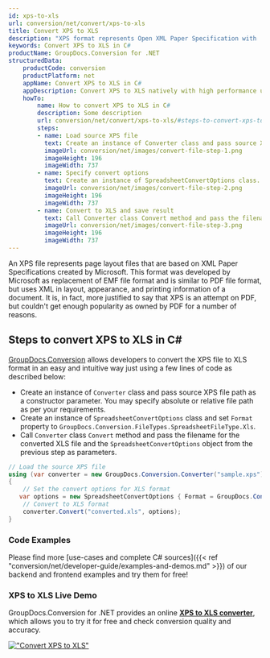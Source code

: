 ```yaml
---
id: xps-to-xls
url: conversion/net/convert/xps-to-xls
title: Convert XPS to XLS
description: "XPS format represents Open XML Paper Specification with .xps extension. Learn how to convert XPS to XLS file programmatically in C# language using GroupDocs.Conversion for .NET library."
keywords: Convert XPS to XLS in C#
productName: GroupDocs.Conversion for .NET
structuredData:
    productCode: conversion
    productPlatform: net
    appName: Convert XPS to XLS in C#
    appDescription: Convert XPS to XLS natively with high performance using C# language and server side GroupDocs.Conversion for .NET APIs, without the use of any software like Microsoft or Open Office.
    howTo:
        name: How to convert XPS to XLS in C# 
        description: Some description
        url: conversion/net/convert/xps-to-xls/#steps-to-convert-xps-to-xls-in-c
        steps:
        - name: Load source XPS file 
          text: Create an instance of Converter class and pass source XPS file path as a constructor parameter. You may specify absolute or relative file path as per your requirements. 
          imageUrl: conversion/net/images/convert-file-step-1.png
          imageHeight: 196
          imageWidth: 737
        - name: Specify convert options 
          text: Create an instance of SpreadsheetConvertOptions class.
          imageUrl: conversion/net/images/convert-file-step-2.png
          imageHeight: 196
          imageWidth: 737
        - name: Convert to XLS and save result 
          text: Call Converter class Convert method and pass the filename for the converted HTML file and the SpreadsheetConvertOptions object from the previous step as parameters.
          imageUrl: conversion/net/images/convert-file-step-3.png
          imageHeight: 196
          imageWidth: 737
---
```


An XPS file represents page layout files that are based on XML Paper Specifications created by Microsoft. This format was developed by Microsoft as replacement of EMF file format and is similar to PDF file format, but uses XML in layout, appearance, and printing information of a document. It is, in fact, more justified to say that XPS is an attempt on PDF, but couldn't get enough popularity as owned by PDF for a number of reasons.

## Steps to convert XPS to XLS in C#

[GroupDocs.Conversion](https://products.groupdocs.com/conversion/net) allows developers to convert the XPS file to XLS format in an easy and intuitive way just using a few lines of code as described below:

* Create an instance of `Converter` class and pass source XPS file path as a constructor parameter. You may specify absolute or relative file path as per your requirements. 
* Create an instance of `SpreadsheetConvertOptions` class and set `Format` property to `GroupDocs.Conversion.FileTypes.SpreadsheetFileType.Xls`.
* Call `Converter` class `Convert` method and pass the filename for the converted XLS file and the `SpreadsheetConvertOptions` object from the previous step as parameters.

```csharp
// Load the source XPS file
using (var converter = new GroupDocs.Conversion.Converter("sample.xps"))
{
    // Set the convert options for XLS format
   var options = new SpreadsheetConvertOptions { Format = GroupDocs.Conversion.FileTypes.SpreadsheetFileType.Xls };
    // Convert to XLS format
    converter.Convert("converted.xls", options);
}
```

### Code Examples

Please find more [use-cases and complete C# sources]({{< ref "conversion/net/developer-guide/examples-and-demos.md" >}}) of our backend and frontend examples and try them for free!

### XPS to XLS Live Demo

GroupDocs.Conversion for .NET provides an online [**XPS to XLS converter**](https://products.groupdocs.app/conversion/xps-to-xls), which allows you to try it for free and check conversion quality and accuracy.

[!["Convert XPS to XLS"](conversion/net/images/convert-to-xls/convert-xps-to-xls.png)](https://products.groupdocs.app/conversion/xps-to-xls)